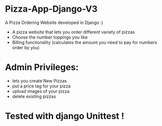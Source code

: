 # Pizza-App-Django-V3
A Pizza Ordering Website developed in Django :) 

* A pizza website that lets you order different variety of pizzas
* Choose the number toppings you like
* Billing functionality (calculates the amount you need to pay for numbers order by you)

# Admin Privileges:
* lets you create New Pizzas
* put a price tag for your pizza
* upload images of your pizza
* delete existing pizzas

# Tested with django Unittest !

